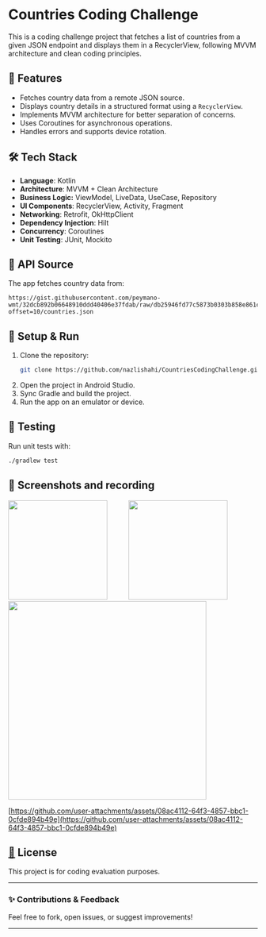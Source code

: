 # Countries Coding Challenge

This is a coding challenge project that fetches a list of countries from a given JSON endpoint and displays them in a RecyclerView, following MVVM architecture and clean coding principles.

## 📌 Features

- Fetches country data from a remote JSON source.
- Displays country details in a structured format using a `RecyclerView`.
- Implements MVVM architecture for better separation of concerns.
- Uses Coroutines for asynchronous operations.
- Handles errors and supports device rotation.

## 🛠️ Tech Stack

- **Language**: Kotlin
- **Architecture**: MVVM + Clean Architecture
- **Business Logic:** ViewModel, LiveData, UseCase, Repository
- **UI Components**: RecyclerView, Activity, Fragment
- **Networking**: Retrofit, OkHttpClient
- **Dependency Injection**: Hilt
- **Concurrency**: Coroutines
- **Unit Testing**: JUnit, Mockito

## 📡 API Source

The app fetches country data from:

```
https://gist.githubusercontent.com/peymano-wmt/32dcb892b06648910ddd40406e37fdab/raw/db25946fd77c5873b0303b858e861ce724e0dcd0/?offset=10/countries.json
```

## 🚀 Setup & Run

1. Clone the repository:
   ```sh
   git clone https://github.com/nazlishahi/CountriesCodingChallenge.git
   ```
2. Open the project in Android Studio.
3. Sync Gradle and build the project.
4. Run the app on an emulator or device.

## 🧪 Testing

Run unit tests with:

```sh
./gradlew test
```

## 📸 Screenshots and recording
<p>
  <img src="https://github.com/user-attachments/assets/ced6c75b-e55f-493a-a7ba-9df9ccdf9396" width="200"/>
&nbsp&nbsp&nbsp&nbsp&nbsp&nbsp&nbsp&nbsp&nbsp
  
  <img src="https://github.com/user-attachments/assets/8799f639-f738-4fcc-a5df-b827ef2a0c02" width="200"/>
&nbsp&nbsp&nbsp&nbsp&nbsp&nbsp&nbsp&nbsp&nbsp   
  
  <img src="https://github.com/user-attachments/assets/d6d23820-b714-44f4-9d77-0bbcc2964e97" width="400"/>
</p>



[https://github.com/user-attachments/assets/08ac4112-64f3-4857-bbc1-0cfde894b49e](https://github.com/user-attachments/assets/08ac4112-64f3-4857-bbc1-0cfde894b49e)

## [📜](https://github.com/user-attachments/assets/08ac4112-64f3-4857-bbc1-0cfde894b49e📜) License

This project is for coding evaluation purposes.

---

### ✨ Contributions & Feedback

Feel free to fork, open issues, or suggest improvements!

---
